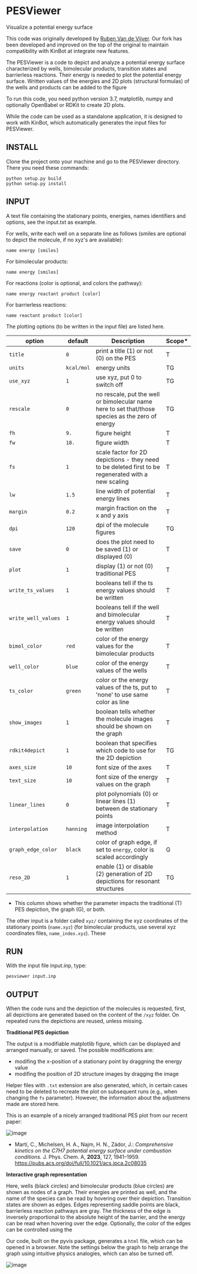 # PESViewer
Visualize a potential energy surface

This code was originally developed by [Ruben Van de Vijver](https://github.com/rubenvdvijver). 
Our fork has been developed and improved on the top of the original to maintain compatibility with KinBot at integrate new features.

The PESViewer is a code to depict and analyze a potential energy surface 
characterized by wells, bimolecular products, transition states and barrierless reactions.
Their energy is needed to plot the potential energy surface. 
Written values of the energies and 2D plots (structural formulas) of the wells and products can be added to the figure 

To run this code, you need python version 3.7, matplotlib, numpy and optionally OpenBabel or RDKit to create 2D plots.

While the code can be used as a standalone application, it is designed to work with KinBot, which automatically generates the input files for PESViewer.

## INSTALL

Clone the project onto your machine and go to the PESViewer directory. There you need these commands:

    python setup.py build
    python setup.py install 

## INPUT

A text file containing the stationary points, energies, names identifiers and options, see the input.txt as example.

For wells, write each well on a separate line as follows (smiles are optional to depict the molecule, if no xyz's are available):

    name energy [smiles]

For bimolecular products:

    name energy [smiles]

For reactions (color is optional, and colors the pathway):

    name energy reactant product [color]

For barrierless reactions:

    name reactant product [color]


The plotting options (to be written in the input file) are listed here. 


| option | default | Description | Scope* |
| ------- | ------- | ------- | ------- |
| `title` | `0` | print a title (1) or not (0) on the PES | T |
| `units` | `kcal/mol` | energy units | TG | 
| `use_xyz` | `1` | use xyz, put 0 to switch off | TG | 
| `rescale` | `0` | no rescale, put the well or bimolecular name here to set that/those species as the zero of energy | TG |
| `fh` | `9.` | figure height | T | 
| `fw` | `18.` | figure width | T |
| `fs` | `1` | scale factor for 2D depictions - they need to be deleted first to be regenerated with a new scaling | T |
| `lw` | `1.5` | line width of potential energy lines | T |
| `margin` | `0.2` | margin fraction on the x and y axis | T |
| `dpi` | `120` | dpi of the molecule figures | TG |
| `save` | `0` | does the plot need to be saved (1) or displayed (0) | T |
| `plot` | `1` | display (1) or not (0) traditional PES | T |
| `write_ts_values` | `1` | booleans tell if the ts energy values should be written | T |
| `write_well_values` | `1` | booleans tell if the well and bimolecular energy values should be written | T |
| `bimol_color` | `red` | color of the energy values for the bimolecular products | T |
| `well_color` | `blue` | color of the energy values of the wells | T |
| `ts_color` | `green` | color or the energy values of the ts, put to 'none' to use same color as line | T |
| `show_images` | `1` | boolean tells whether the molecule images should be shown on the graph | T |
| `rdkit4depict` | `1` | boolean that specifies which code to use for the 2D depiction | TG |
| `axes_size` | `10` | font size of the axes | T |
| `text_size` | `10` | font size of the energy values on the graph | T |
| `linear_lines` | `0` | plot polynomials (0) or linear lines (1) between de stationary points | T |
| `interpolation` | `hanning` | image interpolation method | T |
| `graph_edge_color` | `black` | color of graph edge, if set to `energy`, color is scaled accordingly | G |
| `reso_2D` | `1` | enable (1) or disable (2) generation of 2D depictions for resonant structures | TG |

* This column shows whether the parameter impacts the traditional (T) PES depiction, the graph (G), or both.

The other input is a folder called `xyz/` containing the xyz coordinates of the stationary points (`name.xyz`)
(for bimolecular products, use several xyz coordinates files, `name_index.xyz`). These 


## RUN

With the input file input.inp, type:

    pesviewer input.inp

## OUTPUT

When the code runs and the depiction of the molecules is requested, first, all depictions are generated based on the content of the `/xyz` folder. On repeated runs the depictions are reused, unless missing. 

**Traditional PES depiction** 

The output is a modifiable matplotlib figure, which can be displayed and arranged manually, or saved. 
The possible modifications are:
- modifing the x-position of a stationary point by draggning the energy value
- modifing the position of 2D structure images by dragging the image

Helper files with `.txt` extension are also generated, which, in certain cases need to be deleted to recreate the plot on subsequent runs (e.g., when changing the `fs` parameter). However, the information about the adjustmens made are stored here.

This is an example of a nicely arranged traditional PES plot from our recent paper:

![image](https://user-images.githubusercontent.com/40675474/227331800-373cf4b7-5d17-4f7a-8347-06544badc5b8.png)

* Martí, C., Michelsen, H. A., Najm, H. N., Zádor, J.: _Comprehensive kinetics on the C7H7 potential energy surface under combustion conditions._ J. Phys. Chem. A, **2023**, 127, 1941–1959. https://pubs.acs.org/doi/full/10.1021/acs.jpca.2c08035  

**Interactive graph representation**

Here, wells (black circles) and bimolecular products (blue circles) are shown as nodes of a graph. Their energies are printed as well, and the name of the species can be read by hovering over their depiction. Transition states are shown as edges. Edges representing saddle points are black, barrierless reaction pathways are gray. The thickness of the edge is inversely proportional to the absolute height of the barrier, and the energy can be read when hovering over the edge. Optionally, the color of the edges can be controlled using the 

Our code, built on the pyvis package, generates a `html` file, which can be opened in a browser. Note the settings below the graph to help arrange the graph using intuitive physics analogies, which can also be turned off.

![image](https://user-images.githubusercontent.com/40675474/227336672-c7448207-fc3b-42c3-ad89-7da45f84e985.png)

